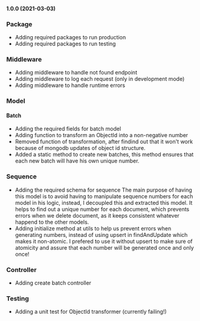 #### 1.0.0 (2021-03-03)

### Package

- Adding required packages to run production
- Adding required packages to run testing

### Middleware

- Adding middleware to handle not found endpoint
- Adding middleware to log each request (only in development mode)
- Adding middleware to handle runtime errors

### Model

#### Batch

- Adding the required fields for batch model
- Adding function to transform an ObjectId into a non-negative number
- Removed function of transformation, after findind out that it won't work because
  of mongodb updates of object id structure.
- Added a static method to create new batches, this method ensures that each new
  batch will have his own unique number.

### Sequence

- Adding the required schema for sequence
  The main purpose of having this model is to avoid having to manipulate sequence numbers
  for each model in his logic, instead, I decoupled this and extracted this model. It helps
  to find out a unique number for each document, which prevents errors when we delete document,
  as it keeps consistent whatever happend to the other models.
- Adding initialize method at utils to help us prevent errors when generating numbers,
  instead of using upsert in findAndUpdate which makes it non-atomic. I prefered to use
  it without upsert to make sure of atomicity and assure that each number will be generated
  once and only once!

### Controller

- Adding create batch controller

### Testing

- Adding a unit test for ObjectId transformer (currently failing!)
